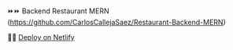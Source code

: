 ⏩⏩ Backend Restaurant MERN (https://github.com/CarlosCallejaSaez/Restaurant-Backend-MERN)

🚀🚀 [Deploy on Netlify](https://655bdaf364a70733b0993f28--ubiquitous-nougat-3e161e.netlify.app/)